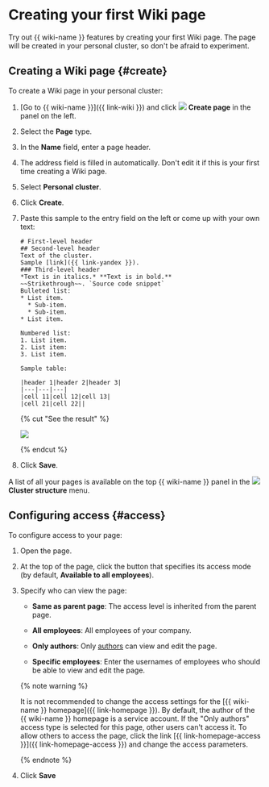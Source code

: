 # Creating your first Wiki page

Try out {{ wiki-name }} features by creating your first Wiki page. The page will be created in your personal cluster, so don't be afraid to experiment.



## Creating a Wiki page {#create}

To create a Wiki page in your personal cluster:

1. [Go to {{ wiki-name }}]({{ link-wiki }}) and click ![](../_assets/wiki/svg/create-page.svg) **Create page** in the panel on the left.

1. Select the **Page** type.

1. In the **Name** field, enter a page header.

1. The address field is filled in automatically. Don't edit it if this is your first time creating a Wiki page.

1. Select **Personal cluster**.

1. Click **Create**.

1. Paste this sample to the entry field on the left or come up with your own text:

   ```
   # First-level header 
   ## Second-level header
   Text of the cluster.
   Sample [link]({{ link-yandex }}).
   ### Third-level header
   *Text is in italics.* **Text is in bold.**
   ~~Strikethrough~~. `Source code snippet`
   Bulleted list:
   * List item.
     * Sub-item.
     * Sub-item.
   * List item.
   
   Numbered list:
   1. List item.
   2. List item:
   3. List item.
   
   Sample table:
   
   |header 1|header 2|header 3|
   |---|---|---|
   |cell 11|cell 12|cell 13|
   |cell 21|cell 22||
   ```

   {% cut "See the result" %}

   ![](../_assets/wiki/example-wiki-page.png)

   {% endcut %}

1. Click **Save**.

A list of all your pages is available on the top {{ wiki-name }} panel in the ![](../_assets/wiki/svg/structure-icon.svg) **Cluster structure** menu.

## Configuring access {#access}

To configure access to your page:

1. Open the page.

1. At the top of the page, click the button that specifies its access mode (by default, **Available to all employees**).

1. Specify who can view the page:

   - **Same as parent page**: The access level is inherited from the parent page.

   - **All employees**: All employees of your company.

   - **Only authors**: Only [authors](page-management/edit-owner.md) can view and edit the page.

   - **Specific employees**: Enter the usernames of employees who should be able to view and edit the page.

   {% note warning %}

   It is not recommended to change the access settings for the [{{ wiki-name }} homepage]({{ link-homepage }}).
   By default, the author of the {{ wiki-name }} homepage is a service account. If the "Only authors" access type is selected for this page, other users can't access it. To allow others to access the page, click the link [{{ link-homepage-access }}]({{ link-homepage-access }}) and change the access parameters.

   {% endnote %}

1. Click **Save**





